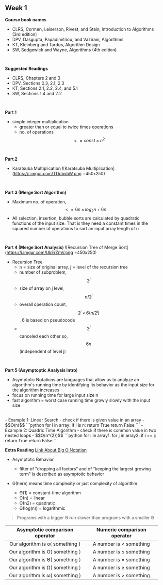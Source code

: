 Week 1
---

**Course book names**
- CLRS,  Cormen, Leiserson, Rivest, and Stein, Introduction to Algorithms (3rd edition)
- DPV, Dasgupta, Papadimitriou, and Vazirani, Algorithms
- KT,  Kleinberg and Tardos, Algorithm Design
- SW,  Sedgewick and Wayne, Algorithms (4th edition)
<br/>

**Suggested Readings**
- CLRS, Chapters 2 and 3
- DPV, Sections 0.3, 2.1, 2.3
- KT, Sections 2.1, 2.2, 2.4, and 5.1
- SW, Sections 1.4 and 2.2
<br/>

**Part 1**  
- simple integer multiplication
  - greater than or equal to twice times operations
  - no. of operations $$<= const\ \times\ n^{2}$$
<br/>

**Part 2**  
- Karatsuba Multiplication
![Karatsuba Multiplication](https://i.imgur.com/TDubvbW.png =450x250)
<br/>

**Part 3 (Merge Sort Algorithm)**  
- Maximum no. of operation, $$<= 6n \times log_{2}n\ +\ 6n$$
- All selection, insertion, bubble sorts are calculated by quadratic functions of the input size. That is they need a constant times in the squared number of operations to sort an input array length of n
<br/>

**Part 4 (Merge Sort Analysis)**
![Recursion Tree of Merge Sort](https://i.imgur.com/UkErZmV.png =450x250)
- Recursion Tree
    - n = size of original array, j = level of the recursion tree
    - number of subproblem, $$2^{j}$$
    - size of array on j level, $$n/2^{j}$$
    - overall operation count, $$2^{j} \times 6(n/2^{j})$$. 6 is based on pseudocode
    - $$2^{j}$$ canceled each other so, $$6n$$ (independent of level j)
<br/>

**Part 5 (Asymptoptic Analysis Intro)**
- Asymptotic Notations are languages that allow us to analyze an algorithm's running time by identifying its behavior as the input size for the algorithm increases
- focus on running time for large input size n
- fast algorithm = worst case running time growly slowly with the input size
<br/>
- Example 1: Linear Search
    - check if there is given value in an array
    - $$O(n)$$
    ```python
    for i in array:
        if i is n: return True
    return False
    ```
- Example 2: Quadric Time Algorithm
    - check if there is common value in two nested loops
    - $$O(n^{2})$$
    ```python
    for i in array1:
        for j in array2:
            if i == j: return True
    return False
    ```
<br/>

**Extra Reading**
[Link About Big O Notation](http://discrete.gr/complexity/)  

- Asymptotic Behavior
    - filter of "dropping all factors" and of "keeping the largest growing term" is described as asymptotic behavior

- Θ(here) means time complexity or just complexity of algorithm
    - Θ(1) = constant-time algorithm
    - Θ(n) = linear
    - Θ(n2) = quadratic
    - Θ(log(n)) = logarithmic
> Programs with a bigger Θ run slower than programs with a smaller Θ

| Asymptotic comparison operator | Numeric comparison operator |
|:------------------------------:|:---------------------------:|
| Our algorithm is o( something )| A number is < something     |
| Our algorithm is O( something )| A number is ≤ something     |
| Our algorithm is Θ( something )| A number is = something     |
| Our algorithm is Ω( something )| A number is ≥ something     |
| Our algorithm is ω( something )| A number is > something     |

